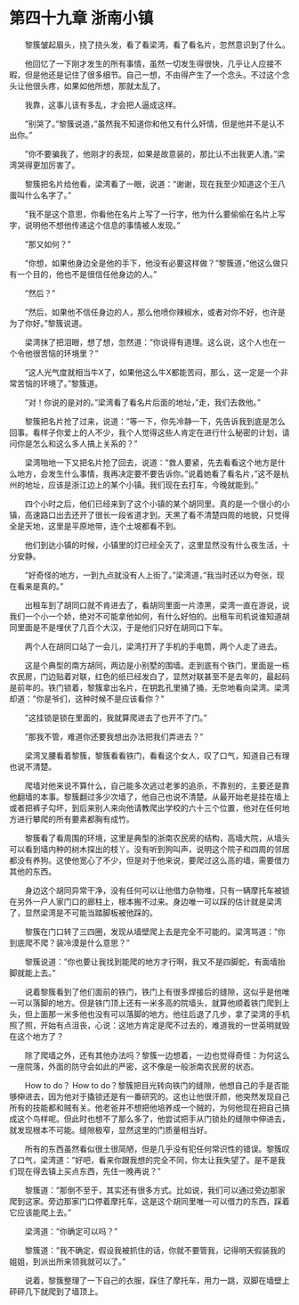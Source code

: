 # 第四十九章 浙南小镇


　　黎簇皱起眉头，挠了挠头发，看了看梁湾，看了看名片，忽然意识到了什么。

　　他回忆了一下刚才发生的所有事情，虽然一切发生得很快，几乎让人应接不暇，但是他还是记住了很多细节。自己一想，不由得产生了一个念头。不过这个念头让他很头疼，如果如他所想，那就太乱了。

　　我靠，这事儿该有多乱，才会把人逼成这样。

　　”别哭了。”黎簇说道，”虽然我不知道你和他又有什么奸情，但是他并不是认不出你。”

　　”你不要骗我了，他刚才的表现，如果是故意装的，那比认不出我更人渣。”梁湾哭得更加厉害了。

　　黎簇把名片给他看，梁湾看了一眼，说道：”谢谢，现在我至少知道这个王八蛋叫什么名字了。”

　　”我不是这个意思，你看他在名片上写了一行字，他为什么要偷偷在名片上写字，说明他不想他传递这个信息的事情被人发现。”

　　”那又如何？”

　　”你想，如果他身边全是他的手下，他没有必要这样做？”黎簇道，”他这么做只有一个目的，他也不是很信任他身边的人。”

　　”然后？”

　　”然后，如果他不信任身边的人，那么他喷你辣椒水，或者对你不好，也许是为了你好。”黎簇说道。

　　梁湾抹了把泪眼，想了想，忽然道：”你说得有道理。这么说，这个人也在一个令他很苦恼的环境里？”

　　”这人光气度就相当牛X了，如果他这么牛X都能苦闷，那么，这一定是一个非常苦恼的环境了。”黎簇道。

　　”对！你说的是对的。”梁湾看了看名片后面的地址，”走，我们去救他。”

　　黎簇把名片抢了过来，说道：”等一下，你先冷静一下，先告诉我到底是怎么回事。看样子你爱上的人不少，我个人觉得这些人肯定在进行什么秘密的计划，请问你是怎么和这么多人搞上关系的？”

　　梁湾啪地一下又把名片抢了回去，说道：”救人要紧，先去看看这个地方是什么地方，会发生什么事情，我再决定要不要告诉你。”说着她看了看名片，”这不是杭州的地址，应该是浙江边上的某个小镇。我们现在去打车，今晚就能到。”

　　四个小时之后，他们已经来到了这个小镇的某个胡同里。真的是一个很小的小镇，高速路口出去还开了很长一段省道才到。天黑了看不清楚四周的地貌，只觉得全是天地，这里是平原地带，连个土坡都看不到。

　　他们到达小镇的时候，小镇里的灯已经全灭了，这里显然没有什么夜生活，十分安静。

　　”好奇怪的地方，一到九点就没有人上街了。”梁湾道，”我当时还以为夸张，现在看来是真的。”

　　出租车到了胡同口就不肯进去了，看胡同里面一片漆黑，梁湾一直在游说，说我们一个小一个娇，绝对不可能拿他如何，有什么好怕的。出租车司机说谁知道胡同里面是不是埋伏了几百个大汉，于是他们只好在胡同口下车。

　　两个人在胡同口站了一会儿，梁湾打开了手机的手电筒，两个人走了进去。

　　这是个典型的南方胡同，两边是小别墅的围墙。走到底有个铁门，里面是一栋农民房，门边贴着对联，红色的纸已经发白了，显然对联甚至不是去年的，最起码是前年的。铁门锁着，黎簇拿出名片，在钥匙孔里捅了捅，无奈地看向梁湾。梁湾却道：”你是爷们，这种时候不是应该看你？”

　　”这挂锁是锁在里面的，我就算爬进去了也开不了门。”

　　”那我不管，难道你还要我想出办法把我们弄进去？”

　　梁湾叉腰看着黎簇，黎簇看看铁门，看看这个女人，叹了口气，知道自己有理也说不清楚。

　　爬墙对他来说不算什么，自己能多次逃过老爹的追杀，不靠别的，主要还是靠他翻墙的本事。黎簇翻过多少次墙了，他自己也说不清楚。从最开始老是挂在墙上或者把裤子勾坏，到后来别人来向他请教爬出学校的六十三个位置，他对在任何地方进行攀爬的所有要素都胸有成竹。

　　黎簇看了看周围的环境，这里是典型的浙南农民房的结构，高墙大院，从墙头可以看到墙内种的树木探出的枝丫。没有听到狗叫声，说明这个院子和四周的邻居都没有养狗。这使他宽心了不少，但是对于他来说，要爬过这么高的墙，需要借力其他的东西。

　　身边这个胡同异常干净，没有任何可以让他借力杂物堆，只有一辆摩托车被锁在另外一户人家门口的廊柱上，根本搬不过来。身边唯一可以踩的估计就是梁湾了，显然梁湾是不可能当踏脚板被他踩的。

　　黎簇在门口转了三四圈，发现从墙壁爬上去是完全不可能的。梁湾骂道：”你到底爬不爬？装冷漠是什么意思？”

　　黎簇说道：”你也要让我找到能爬的地方才行啊，我又不是四脚蛇，有面墙抬脚就能上去。”

　　说着黎簇看到了他们面前的铁门，铁门上有很多焊接后的缝隙，这似乎是他唯一可以落脚的地方。但是铁门顶上还有一米多高的院墙头，就算他顺着铁门爬到上头，但上面那一米多他也没有可以落脚的地方。他往后退了几步，拿了梁湾的手机照了照，开始有点沮丧，心说：这地方肯定是爬不过去的，难道我的一世英明就毁在这个地方了？

　　除了爬墙之外，还有其他办法吗？黎簇一边想着，一边也觉得奇怪：为何这么一座院落，外面的防守会如此的严密，这不像是一般浙南农民房的状态。

　　How to do？ How to do？黎簇把目光转向铁门的缝隙，他想自己的手是否能够伸进去，因为他对于撬锁还是有一番研究的。这也让他很汗颜，他突然发现自己所有的技能都和贼有关。他老爸并不想把他培养成一个贼的，为何他现在把自己搞成这个鸟样呢。但此时也想不了那么多了，他尝试把手从门锁处的缝隙中伸进去，就发现根本不可能。缝隙极窄，显然这里的门质量相当好。

　　所有的东西虽然看似很土很简陋，但是几乎没有犯任何常识性的错误。黎簇叹了口气，梁湾道：”好吧，看来你跟我想的完全不同，你太让我失望了。是不是我们现在得去镇上买点东西，先住一晚再说？”

　　黎簇道：”那倒不至于，其实还有很多方式。比如说，我们可以通过旁边那家爬到这家。旁边那家门口停着摩托车，这是这个胡同里唯一可以借力的东西，踩着它应该能爬上去。”

　　梁湾道：”你确定可以吗？”

　　黎簇道：”我不确定，假设我被抓住的话，你就不要管我，记得明天假装我的姐姐，到派出所来领我就可以了。”

　　说着，黎簇整理了一下自己的衣服，踩住了摩托车，用力一跳，双脚在墙壁上砰砰几下就爬到了墙顶上。

